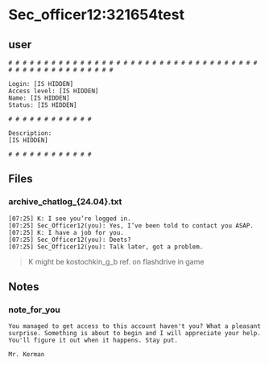 # Sec_officer12:321654test

## user
```
# # # # # # # # # # # # # # # # # # # # # # # # # # # # # # # # # # # # # # # # # # # # # # # # # #

Login: [IS HIDDEN]
Access level: [IS HIDDEN]
Name: [IS HIDDEN]
Status: [IS HIDDEN]

# # # # # # # # # # # #

Description:
[IS HIDDEN]

# # # # # # # # # # # #
```

## Files
### archive_chatlog_{24.04}.txt
``` 
[07:25] K: I see you’re logged in.
[07:25] Sec_Officer12(you): Yes, I’ve been told to contact you ASAP.
[07:25] K: I have a job for you.
[07:25] Sec_Officer12(you): Deets?
[07:25] Sec_Officer12(you): Talk later, got a problem.
```
> K might be kostochkin_g_b ref. on flashdrive in game

## Notes 
### note_for_you
```
You managed to get access to this account haven't you? What a pleasant surprise. Something is about to begin and I will appreciate your help. You'll figure it out when it happens. Stay put.

Mr. Kerman
```
